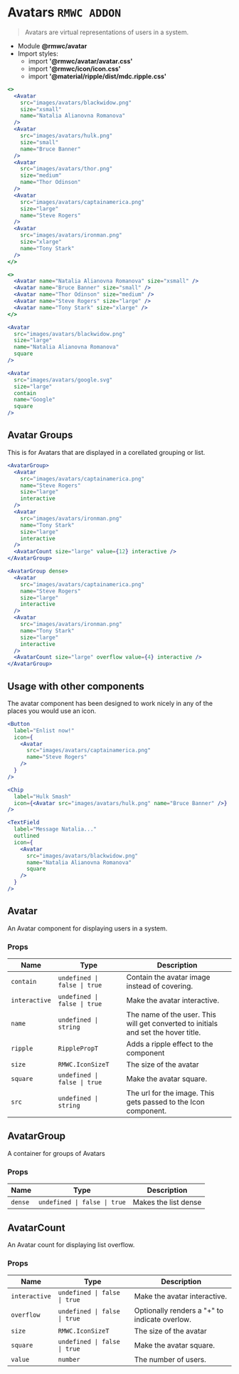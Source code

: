 # Avatars `RMWC ADDON`

> Avatars are virtual representations of users in a system.

- Module **@rmwc/avatar**
- Import styles:
  - import **'@rmwc/avatar/avatar.css'**
  - import **'@rmwc/icon/icon.css'**
  - import **'@material/ripple/dist/mdc.ripple.css'**


```jsx
<>
  <Avatar
    src="images/avatars/blackwidow.png"
    size="xsmall"
    name="Natalia Alianovna Romanova"
  />
  <Avatar
    src="images/avatars/hulk.png"
    size="small"
    name="Bruce Banner"
  />
  <Avatar
    src="images/avatars/thor.png"
    size="medium"
    name="Thor Odinson"
  />
  <Avatar
    src="images/avatars/captainamerica.png"
    size="large"
    name="Steve Rogers"
  />
  <Avatar
    src="images/avatars/ironman.png"
    size="xlarge"
    name="Tony Stark"
  />
</>
```

```jsx
<>
  <Avatar name="Natalia Alianovna Romanova" size="xsmall" />
  <Avatar name="Bruce Banner" size="small" />
  <Avatar name="Thor Odinson" size="medium" />
  <Avatar name="Steve Rogers" size="large" />
  <Avatar name="Tony Stark" size="xlarge" />
</>
```

```jsx
<Avatar
  src="images/avatars/blackwidow.png"
  size="large"
  name="Natalia Alianovna Romanova"
  square
/>
```

```jsx
<Avatar
  src="images/avatars/google.svg"
  size="large"
  contain
  name="Google"
  square
/>
```

## Avatar Groups

This is for Avatars that are displayed in a corellated grouping or list.

```jsx
<AvatarGroup>
  <Avatar
    src="images/avatars/captainamerica.png"
    name="Steve Rogers"
    size="large"
    interactive
  />
  <Avatar
    src="images/avatars/ironman.png"
    name="Tony Stark"
    size="large"
    interactive
  />
  <AvatarCount size="large" value={12} interactive />
</AvatarGroup>
```

```jsx
<AvatarGroup dense>
  <Avatar
    src="images/avatars/captainamerica.png"
    name="Steve Rogers"
    size="large"
    interactive
  />
  <Avatar
    src="images/avatars/ironman.png"
    name="Tony Stark"
    size="large"
    interactive
  />
  <AvatarCount size="large" overflow value={4} interactive />
</AvatarGroup>
```

## Usage with other components

The avatar component has been designed to work nicely in any of the places you would use an icon.

```jsx
<Button
  label="Enlist now!"
  icon={
    <Avatar
      src="images/avatars/captainamerica.png"
      name="Steve Rogers"
    />
  }
/>
```

```jsx
<Chip
  label="Hulk Smash"
  icon={<Avatar src="images/avatars/hulk.png" name="Bruce Banner" />}
/>
```

```jsx
<TextField
  label="Message Natalia..."
  outlined
  icon={
    <Avatar
      src="images/avatars/blackwidow.png"
      name="Natalia Alianovna Romanova"
      square
    />
  }
/>
```

## Avatar
An Avatar component for displaying users in a system.

### Props

| Name | Type | Description |
|------|------|-------------|
| `contain` | `undefined \| false \| true` | Contain the avatar image instead of covering. |
| `interactive` | `undefined \| false \| true` | Make the avatar interactive. |
| `name` | `undefined \| string` | The name of the user. This will get converted to initials and set the hover title. |
| `ripple` | `RipplePropT` | Adds a ripple effect to the component |
| `size` | `RMWC.IconSizeT` | The size of the avatar |
| `square` | `undefined \| false \| true` | Make the avatar square. |
| `src` | `undefined \| string` | The url for the image. This gets passed to the Icon component. |


## AvatarGroup
A container for groups of Avatars

### Props

| Name | Type | Description |
|------|------|-------------|
| `dense` | `undefined \| false \| true` | Makes the list dense |


## AvatarCount
An Avatar count for displaying list overflow.

### Props

| Name | Type | Description |
|------|------|-------------|
| `interactive` | `undefined \| false \| true` | Make the avatar interactive. |
| `overflow` | `undefined \| false \| true` | Optionally renders a "+" to indicate overlow. |
| `size` | `RMWC.IconSizeT` | The size of the avatar |
| `square` | `undefined \| false \| true` | Make the avatar square. |
| `value` | `number` | The number of users. |


